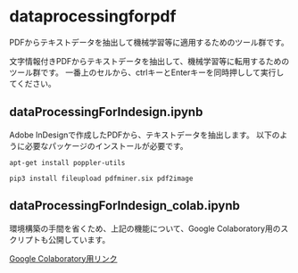 # dataprocessingforpdf
PDFからテキストデータを抽出して機械学習等に適用するためのツール群です。

文字情報付きPDFからテキストデータを抽出して、機械学習等に転用するためのツール群です。 一番上のセルから、ctrlキーとEnterキーを同時押しして実行してください。

## dataProcessingForIndesign.ipynb
Adobe InDesignで作成したPDFから、テキストデータを抽出します。 以下のように必要なパッケージのインストールが必要です。 

```apt-get install poppler-utils```

```pip3 install fileupload pdfminer.six pdf2image```


## dataProcessingForIndesign_colab.ipynb
環境構築の手間を省くため、上記の機能について、Google Colaboratory用のスクリプトも公開しています。


[Google Colaboratory用リンク](https://colab.research.google.com/github/ndl-lab/dataprocessingforpdf/blob/master/dataProcessingForIndesign_colab.ipynb)
